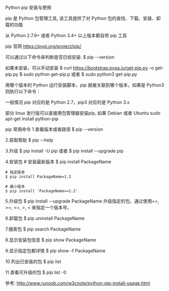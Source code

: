 
Python pip 安装与使用

pip 是 Python 包管理工具, 该工具提供了对 Python 包的查找、下载、安装、卸载的功能

从 Python 2.7.9+ 或者 Python 3.4+ 以上版本都自带 pip 工具

pip 官网
https://pypi.org/project/pip/


可以通过以下命令来判断是否已经安装:
$ pip --version

如果未安装，可以手动安装
$ curl https://bootstrap.pypa.io/get-pip.py -o get-pip.py
$ sudo python get-pip.p
或者
$ sudo python3 get-pip.py

用哪个版本的 Python 运行安装脚本，pip 就被关联到哪个版本，如果是 Python3 则执行以下命令：

一般情况 pip 对应的是 Python 2.7，pip3 对应的是 Python 3.x


部分 linux 发行版可以直接用包管理器安装pip, 如果 Debian 或者 Ubuntu
sudo apt-get install python-pip



pip 常用命令
1.查看版本或者路径
    $ pip --version

2.获取帮助
    $ pip --help

3.升级
    $ pip install -U pip
    或者
    $ pip install --upgrade pip

4.安装包
    # 安装最新版本
    $ pip install PackageName

    # 指定版本
    $ pip install PackageName=1.2

    # 最小版本
    $ pip install 'PackageName>=1.2'

5.升级包
    $ pip install --upgrade PackageName
    升级指定的包，通过使用==, >=, <=, >, < 来指定一个版本号。

6.卸载包
    $ pip uninstall PackageName

7.搜索包
    $ pip search PackageName

8.显示安装包信息
    $ pip show PackageName

9.显示指定包都详情
    $ pip show -f PackageName

10.列出已安装的包
    $ pip list

11.查看可升级的包
    $ pip list -0




参考: http://www.runoob.com/w3cnote/python-pip-install-usage.html

